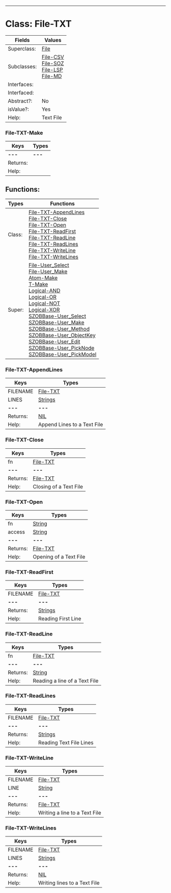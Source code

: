 ---------

# Class:	File-TXT

| Fields | Values |
| --------- | --------- |
| Superclass: | [File](File.html) |
| Subclasses: | [File-CSV](File-CSV.html) <br> [File-SOZ](File-SOZ.html) <br> [File-LSP](File-LSP.html) <br> [File-MD](File-MD.html) |
| Interfaces: |  |
| Interfaced: |  |
| Abstract?: | No |
| isValue?: | Yes |
| Help: | Text File |

### File-TXT-Make

| Keys | Types |
| --------- | --------- |
| **---** | **---** |
| Returns: |  |
| Help: |  |


## Functions:

| Types | Functions |
| --------- | --------- |
| Class: | [File-TXT-AppendLines](#File-TXT-AppendLines) <br> [File-TXT-Close](#File-TXT-Close) <br> [File-TXT-Open](#File-TXT-Open) <br> [File-TXT-ReadFirst](#File-TXT-ReadFirst) <br> [File-TXT-ReadLine](#File-TXT-ReadLine) <br> [File-TXT-ReadLines](#File-TXT-ReadLines) <br> [File-TXT-WriteLine](#File-TXT-WriteLine) <br> [File-TXT-WriteLines](#File-TXT-WriteLines) |
| Super: | [File-User_Select](File.html) <br> [File-User_Make](File.html) <br> [Atom-Make](Atom.html) <br> [T-Make](T.html) <br> [Logical-AND](Logical.html) <br> [Logical-OR](Logical.html) <br> [Logical-NOT](Logical.html) <br> [Logical-XOR](Logical.html) <br> [SZOBBase-User_Select](SZOBBase.html) <br> [SZOBBase-User_Make](SZOBBase.html) <br> [SZOBBase-User_Method](SZOBBase.html) <br> [SZOBBase-User_ObjectKey](SZOBBase.html) <br> [SZOBBase-User_Edit](SZOBBase.html) <br> [SZOBBase-User_PickNode](SZOBBase.html) <br> [SZOBBase-User_PickModel](SZOBBase.html) |


### File-TXT-AppendLines

| Keys | Types |
| --------- | --------- |
| FILENAME | [File-TXT](File-TXT.html) |
| LINES | [Strings](Strings.html) |
| **---** | **---** |
| Returns: | [NIL](NIL.html) |
| Help: | Append Lines to a Text File |

### File-TXT-Close

| Keys | Types |
| --------- | --------- |
| fn | [File-TXT](File-TXT.html) |
| **---** | **---** |
| Returns: | [File-TXT](File-TXT.html) |
| Help: | Closing of a Text File |

### File-TXT-Open

| Keys | Types |
| --------- | --------- |
| fn | [String](String.html) |
| access | [String](String.html) |
| **---** | **---** |
| Returns: | [File-TXT](File-TXT.html) |
| Help: | Opening of a Text File |

### File-TXT-ReadFirst

| Keys | Types |
| --------- | --------- |
| FILENAME | [File-TXT](File-TXT.html) |
| **---** | **---** |
| Returns: | [Strings](Strings.html) |
| Help: | Reading First Line |

### File-TXT-ReadLine

| Keys | Types |
| --------- | --------- |
| fn | [File-TXT](File-TXT.html) |
| **---** | **---** |
| Returns: | [String](String.html) |
| Help: | Reading a line of a Text File |

### File-TXT-ReadLines

| Keys | Types |
| --------- | --------- |
| FILENAME | [File-TXT](File-TXT.html) |
| **---** | **---** |
| Returns: | [Strings](Strings.html) |
| Help: | Reading Text File Lines |

### File-TXT-WriteLine

| Keys | Types |
| --------- | --------- |
| FILENAME | [File-TXT](File-TXT.html) |
| LINE | [String](String.html) |
| **---** | **---** |
| Returns: | [File-TXT](File-TXT.html) |
| Help: | Writing a line to a Text File |

### File-TXT-WriteLines

| Keys | Types |
| --------- | --------- |
| FILENAME | [File-TXT](File-TXT.html) |
| LINES | [Strings](Strings.html) |
| **---** | **---** |
| Returns: | [NIL](NIL.html) |
| Help: | Writing lines to a Text File |

